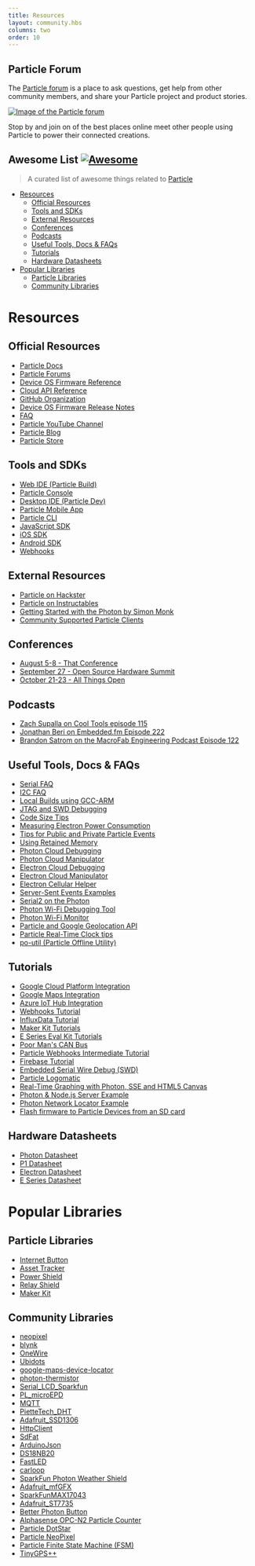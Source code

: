 ```yaml
---
title: Resources
layout: community.hbs
columns: two
order: 10
---
```



## Particle Forum
The [Particle forum](https://community.particle.io) is a place to ask questions, get help from other community members, and share your Particle project and product stories.

[![Image of the Particle forum](/assets/images/community-shot.png)](https://community.particle.io)

Stop by and join on of the best places online meet other people using Particle to power their connected creations.


<!--
<p align="center">
  <br>
  <img width="300" src="./media/awesome-particle.svg" alt="logo of awesome-particle repository">
  <br>
  <br>
</p>
-->

##  Awesome List [![Awesome](https://cdn.rawgit.com/sindresorhus/awesome/d7305f38d29fed78fa85652e3a63e154dd8e8829/media/badge.svg)](https://github.com/sindresorhus/awesome)

> A curated list of awesome things related to [Particle](https://particle.io)

- [Resources](#resources)
  - [Official Resources](#official-resources)
  - [Tools and SDKs](#tools-and-sdks)
  - [External Resources](#external-resources)
  - [Conferences](#conferences)
  - [Podcasts](#podcasts)
  - [Useful Tools, Docs & FAQs](#useful-tools-docs-amp-faqs)
  - [Tutorials](#tutorials)
  - [Hardware Datasheets](#hardware-datasheets)
- [Popular Libraries](#community-libraries)
  - [Particle Libraries](#particle-libraries)
  - [Community Libraries](#community-libraries)

# Resources

## Official Resources

- [Particle Docs](/)
- [Particle Forums](https://community.particle.io/)
- [Device OS Firmware Reference](/reference/device-os/firmware)
- [Cloud API Reference](/reference/device-cloud/api/)
- [GitHub Organization](https://github.com/particle-iot)
- [Device OS Firmware Release Notes](/reference/device-os/firmware/photon/#github-release-notes)
- [FAQ](/support/particle-devices-faq)
- [Particle YouTube Channel](https://www.youtube.com/channel/UCpYjkSkGOXAMXeZjZkbb-PQ)
- [Particle Blog](https://blog.particle.io)
- [Particle Store](https://store.particle.io)

## Tools and SDKs

- [Web IDE (Particle Build)](https://build.particle.io)
- [Particle Console](https://console.particle.io)
- [Desktop IDE (Particle Dev)](/tutorials/developer-tools/dev/)
- [Particle Mobile App](/tutorials/developer-tools/tinker)
- [Particle CLI](/tutorials/developer-tools/cli)
- [JavaScript SDK](/reference/SDKs/javascript)
- [iOS SDK](/reference/SDKs/ios)
- [Android SDK](/reference/SDKs/android)
- [Webhooks](/tutorials/device-cloud/webhooks/)

## External Resources

- [Particle on Hackster](https://www.hackster.io/particle)
- [Particle on Instructables](http://www.instructables.com/howto/Particle/)
- [Getting Started with the Photon by Simon Monk](https://www.amazon.com/Getting-Started-Photon-Affordable-Hackable/dp/1457187019)
- [Community Supported Particle Clients](/community/community)

## Conferences

- [August 5-8 - That Conference](https://www.thatconference.com/sessions/session/12893)
- [September 27 - Open Source Hardware Summit](https://2018.oshwa.org/)
- [October 21-23 - All Things Open](https://allthingsopen.org/)

## Podcasts

- [Zach Supalla on Cool Tools episode 115](http://kk.org/cooltools/zach-supalla-ceo-of-particle/)
- [Jonathan Beri on Embedded.fm Episode 222](https://www.embedded.fm/episodes/222)
- [Brandon Satrom on the MacroFab Engineering Podcast Episode 122](https://macrofab.com/blog/mep-ep122-brandon-satrom-lanot/)

## Useful Tools, Docs & FAQs

- [Serial FAQ](/support/particle-devices-faq/serial-faq)
- [I2C FAQ](/support/particle-devices-faq/i2c-faq)
- [Local Builds using GCC-ARM](/support/particle-tools-faq/local-build)
- [JTAG and SWD Debugging](/support/particle-tools-faq/jtag)
- [Code Size Tips](/support/particle-devices-faq/code-size-tips)
- [Measuring Electron Power Consumption](https://github.com/rickkas7/particle_notes/tree/master/measuring-electron-power)
- [Tips for Public and Private Particle Events](https://github.com/rickkas7/particle_notes/tree/master/public-private-event-tips)
- [Using Retained Memory](https://github.com/rickkas7/particle_notes/tree/master/retained-memory-tips)
- [Photon Cloud Debugging](https://github.com/rickkas7/photon-clouddebug)
- [Photon Cloud Manipulator](https://github.com/rickkas7/photon-cloud-manipulator)
- [Electron Cloud Debugging](https://github.com/rickkas7/electron-clouddebug)
- [Electron Cloud Manipulator](https://github.com/rickkas7/electron-cloud-manipulator)
- [Electron Cellular Helper](https://github.com/rickkas7/CellularHelper/)
- [Server-Sent Events Examples](https://github.com/rickkas7/sse-examples)
- [Serial2 on the Photon](https://github.com/rickkas7/photon-serial2)
- [Photon Wi-Fi Debugging Tool](https://github.com/rickkas7/wifidebug)
- [Photon Wi-Fi Monitor](https://github.com/rickkas7/wifimonitor)
- [Particle and Google Geolocation API](https://github.com/rickkas7/locator)
- [Particle Real-Time Clock tips](https://github.com/rickkas7/locator)
- [po-util (Particle Offline Utility)](https://po-util.com/)

## Tutorials

- [Google Cloud Platform Integration](/tutorials/integrations/google-cloud-platform/)
- [Google Maps Integration](/tutorials/integrations/google-maps/)
- [Azure IoT Hub Integration](/tutorials/integrations/azure-iot-hub/)
- [Webhooks Tutorial](/tutorials/device-cloud/webhooks)
- [InfluxData Tutorial](/tutorials/integrations/influxdata)
- [Maker Kit Tutorials](/tutorials/hardware-projects/maker-kit)
- [E Series Eval Kit Tutorials](/tutorials/hardware-projects/e-series-eval-kit/)
- [Poor Man's CAN Bus](https://github.com/monkbroc/poor-man-can)
- [Particle Webhooks Intermediate Tutorial](https://github.com/rickkas7/particle-webhooks)
- [Firebase Tutorial](https://github.com/rickkas7/firebase_tutorial)
- [Embedded Serial Wire Debug (SWD)](https://github.com/m-mcgowan/embedded-swd)
- [Particle Logomatic](https://github.com/monkbroc/logomatic)
- [Real-Time Graphing with Photon, SSE and HTML5 Canvas](https://github.com/rickkas7/livegraph)
- [Photon & Node.js Server Example](https://github.com/rickkas7/localserver)
- [Photon Network Locator Example](https://github.com/rickkas7/serverlocator)
- [Flash firmware to Particle Devices from an SD card](https://github.com/rickkas7/sdfirmwareflash)

## Hardware Datasheets

- [Photon Datasheet](/datasheets/wi-fi/photon-datasheet)
- [P1 Datasheet](/datasheets/wi-fi/p1-datasheet)
- [Electron Datasheet](/datasheets/cellular/electron-datasheet)
- [E Series Datasheet](/datasheets/cellular/e-series-datasheet)

# Popular Libraries

## Particle Libraries

- [Internet Button](https://github.com/particle-iot/InternetButton.git)
- [Asset Tracker](https://github.com/spark/AssetTracker.git)
- [Power Shield](https://github.com/spark/PowerShield.git)
- [Relay Shield](https://build.particle.io/libs/RelayShield/0.0.6/tab/RelayShield.cpp)
- [Maker Kit](https://github.com/spark/makerkit.git)

## Community Libraries

- [neopixel](https://github.com/technobly/Particle-NeoPixel.git)
- [blynk](https://build.particle.io/libs/blynk/0.5.3/tab/blynk.cpp)
- [OneWire](https://build.particle.io/libs/OneWire/2.0.1/tab/DS18.cpp)
- [Ubidots](https://github.com/ubidots/ubidots-particle)
- [google-maps-device-locator](https://github.com/spark/google-maps-device-locator.git)
- [photon-thermistor](https://github.com/kegnet/photon-thermistor.git)
- [Serial_LCD_Sparkfun](https://github.com/spark/serial_lcd_library.git)
- [PL_microEPD](https://github.com/RobPo/Paperino)
- [MQTT](https://github.com/hirotakaster/MQTT.git)
- [PietteTech_DHT](https://build.particle.io/libs/PietteTech_DHT/0.0.5/tab/PietteTech_DHT.cpp)
- [Adafruit_SSD1306](https://github.com/pkourany/Adafruit_SSD1306)
- [HttpClient](https://github.com/nmattisson/httpclient.git)
- [SdFat](https://github.com/greiman/SdFat-Particle.git)
- [ArduinoJson](https://build.particle.io/libs/ArduinoJson/5.11.2/tab/ArduinoJson.h)
- [DS18NB20](https://github.com/eliteio/DS18B20.git)
- [FastLED](https://github.com/focalintent/fastled-sparkcore.git)
- [carloop](https://github.com/carloop/carloop-library)
- [SparkFun Photon Weather Shield](https://build.particle.io/libs/SparkFun_Photon_Weather_Shield_Library/1.1.3/tab/SparkFun_Photon_Weather_Shield_Library.cpp)
- [Adafruit_mfGFX](https://github.com/pkourany/Adafruit_mfGFX_IDE)
- [SparkFunMAX17043](https://github.com/sparkfun/sparkfun_max17043_particle_library.git)
- [Adafruit_ST7735](https://github.com/menan/adafruit_st7735.git)
- [Better Photon Button](https://github.com/krsmes/BetterPhotonButton/)
- [Alphasense OPC-N2 Particle Counter](https://github.com/dhhagan/opcn2)
- [Particle DotStar](https://github.com/technobly/Particle-DotStar)
- [Particle NeoPixel](https://github.com/technobly/Particle-NeoPixel)
- [Particle Finite State Machine (FSM)](https://github.com/gusgonnet/particle-fsm)
- [TinyGPS++](https://github.com/codegardenllc/tiny_gps_plus)
